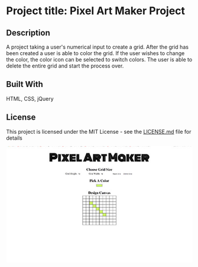 # Project title: Pixel Art Maker Project


## Description
A project taking a user's numerical input to create a grid. After the grid has been created a user is able to color the grid. If the user wishes to change the color, the color icon can be selected to switch colors. The user is able to delete the entire grid and start the process over.

## Built With
HTML, CSS, jQuery

## License
This project is licensed under the MIT License - see the [LICENSE.md](LICENSE.md) file for details

![Alt text](screenshot.jpg?raw=true "Pixel Art Maker")
